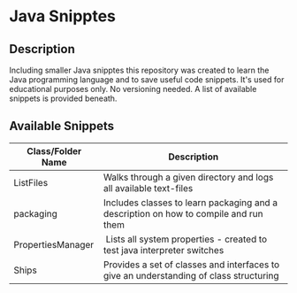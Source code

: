# Java Snipptes #
## Description ##
Including smaller Java snipptes this repository was created to learn the Java programming language and to save useful code snippets. It's used for educational purposes only. No versioning needed. A list of available snippets is provided beneath.

## Available Snippets ##
| Class/Folder Name | Description |
|------------|-------------|
| ListFiles | Walks through a given directory and logs all available text-files |
| packaging | Includes classes to learn packaging and a description on how to compile and run them |
| PropertiesManager | Lists all system properties - created to test java interpreter switches |
| Ships | Provides a set of classes and interfaces to give an understanding of class structuring |